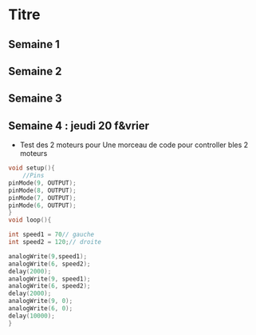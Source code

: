 # Titre
## Semaine 1
## Semaine 2
## Semaine 3
## Semaine 4 : jeudi 20 f&vrier
- Test des 2 moteurs pour 
Une morceau de code pour controller bles 2 moteurs

```C
void setup(){
    //Pins
pinMode(9, OUTPUT);
pinMode(8, OUTPUT);
pinMode(7, OUTPUT);
pinMode(6, OUTPUT);
}
void loop(){

int speed1 = 70// gauche
int speed2 = 120;// droite

analogWrite(9,speed1);
analogWrite(6, speed2);
delay(2000);
analogWrite(9, speed1);
analogWrite(6, speed2);
delay(2000);
analogWrite(9, 0);
analogWrite(6, 0);
delay(10000);
}
```

